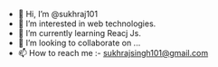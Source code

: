 - 👋 Hi, I’m @sukhraj101
- 👀 I’m interested in web technologies.
- 🌱 I’m currently learning Reacj Js.
- 💞️ I’m looking to collaborate on ...
- 📫 How to reach me :- sukhrajsingh101@gmail.com

<!---
sukhraj101/sukhraj101 is a ✨ special ✨ repository because its `README.md` (this file) appears on your GitHub profile.
You can click the Preview link to take a look at your changes.
--->
